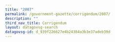 ```yaml
---
title: "2007"
permalink: /government-gazette/corrigendum/2007/
description: ""
third_nav_title: Corrigendum
layout: datagovsg-search
datagovsg-id: d_939f226627e4b24384a3b3e37adeb39d
---
```

